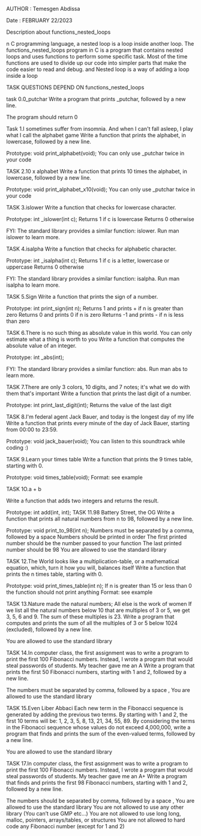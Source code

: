 
   AUTHOR : Temesgen Abdissa
   
   Date : FEBRUARY 22/2023
   
  Description about functions_nested_loops
  
n C programming language, a nested loop is a loop inside another loop. 
The functions_nested_loops program in C is a program that contains nested loops and uses functions to perform some specific task.
Most of the time functions are used to divide up our code into simpler parts that make the code easier to read and debug. and 
Nested loop is a way of adding a loop inside a loop 

TASK QUESTIONS DEPEND ON functions_nested_loops

task 0.0_putchar Write a program that prints _putchar, followed by a new line.

The program should return 0

Task 1.I sometimes suffer from insomnia. And when I can't fall asleep, I play what I call the alphabet game Write a function that prints the alphabet, in lowercase, followed by a new line.

Prototype: void print_alphabet(void); You can only use _putchar twice in your code

TASK 2.10 x alphabet Write a function that prints 10 times the alphabet, in lowercase, followed by a new line.

Prototype: void print_alphabet_x10(void); You can only use _putchar twice in your code

TASK 3.islower Write a function that checks for lowercase character.

Prototype: int _islower(int c); Returns 1 if c is lowercase Returns 0 otherwise

FYI: The standard library provides a similar function: islower. Run man islower to learn more.

TASK 4.isalpha Write a function that checks for alphabetic character.

Prototype: int _isalpha(int c); Returns 1 if c is a letter, lowercase or uppercase Returns 0 otherwise

FYI: The standard library provides a similar function: isalpha. Run man isalpha to learn more.

TASK 5.Sign Write a function that prints the sign of a number.

Prototype: int print_sign(int n); Returns 1 and prints + if n is greater than zero Returns 0 and prints 0 if n is zero Returns -1 and prints - if n is less than zero

TASK 6.There is no such thing as absolute value in this world. You can only estimate what a thing is worth to you Write a function that computes the absolute value of an integer.

Prototype: int _abs(int);

FYI: The standard library provides a similar function: abs. Run man abs to learn more.

TASK 7.There are only 3 colors, 10 digits, and 7 notes; it's what we do with them that's important Write a function that prints the last digit of a number.

Prototype: int print_last_digit(int); Returns the value of the last digit

TASK 8.I'm federal agent Jack Bauer, and today is the longest day of my life Write a function that prints every minute of the day of Jack Bauer, starting from 00:00 to 23:59.

Prototype: void jack_bauer(void); You can listen to this soundtrack while coding :)

TASK 9.Learn your times table Write a function that prints the 9 times table, starting with 0.

Prototype: void times_table(void); Format: see example

TASK 1O.a + b

Write a function that adds two integers and returns the result.

Prototype: int add(int, int);
TASK 11.98 Battery Street, the OG Write a function that prints all natural numbers from n to 98, followed by a new line.

Prototype: void print_to_98(int n); Numbers must be separated by a comma, followed by a space Numbers should be printed in order The first printed number should be the number passed to your function The last printed number should be 98 You are allowed to use the standard library

TASK 12.The World looks like a multiplication-table, or a mathematical equation, which, turn it how you will, balances itself Write a function that prints the n times table, starting with 0.

Prototype: void print_times_table(int n); If n is greater than 15 or less than 0 the function should not print anything Format: see example

TASK 13.Nature made the natural numbers; All else is the work of women If we list all the natural numbers below 10 that are multiples of 3 or 5, we get 3, 5, 6 and 9. The sum of these multiples is 23. Write a program that computes and prints the sum of all the multiples of 3 or 5 below 1024 (excluded), followed by a new line.

You are allowed to use the standard library

TASK 14.In computer class, the first assignment was to write a program to print the first 100 Fibonacci numbers. Instead, I wrote a program that would steal passwords of students. My teacher gave me an A Write a program that prints the first 50 Fibonacci numbers, starting with 1 and 2, followed by a new line.

The numbers must be separated by comma, followed by a space , You are allowed to use the standard library

TASK 15.Even Liber Abbaci Each new term in the Fibonacci sequence is generated by adding the previous two terms. By starting with 1 and 2, the first 10 terms will be: 1, 2, 3, 5, 8, 13, 21, 34, 55, 89. By considering the terms in the Fibonacci sequence whose values do not exceed 4,000,000, write a program that finds and prints the sum of the even-valued terms, followed by a new line.

You are allowed to use the standard library

TASK 17.In computer class, the first assignment was to write a program to print the first 100 Fibonacci numbers. Instead, I wrote a program that would steal passwords of students. My teacher gave me an A+ Write a program that finds and prints the first 98 Fibonacci numbers, starting with 1 and 2, followed by a new line.

The numbers should be separated by comma, followed by a space , You are allowed to use the standard library You are not allowed to use any other library (You can’t use GMP etc…) You are not allowed to use long long, malloc, pointers, arrays/tables, or structures You are not allowed to hard code any Fibonacci number (except for 1 and 2)
